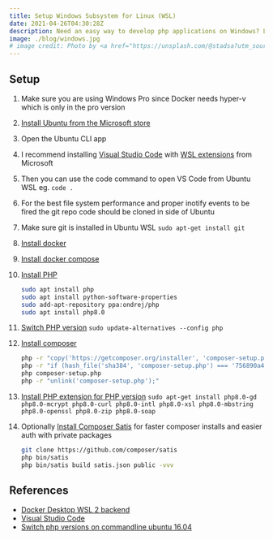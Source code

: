 ```yaml
---
title: Setup Windows Subsystem for Linux (WSL)
date: 2021-04-26T04:30:28Z
description: Need an easy way to develop php applications on Windows? Learn how to setup WSL for PHP development.
image: ./blog/windows.jpg
# image credit: Photo by <a href="https://unsplash.com/@stadsa?utm_source=unsplash&utm_medium=referral&utm_content=creditCopyText">Tadas Sar</a> on <a href="https://unsplash.com/s/photos/windows?utm_source=unsplash&utm_medium=referral&utm_content=creditCopyText">Unsplash</a>
---
```


## Setup

1. Make sure you are using Windows Pro since Docker needs hyper-v which is only in the pro version
2. [Install Ubuntu from the Microsoft store](https://www.microsoft.com/p/ubuntu-2004-lts/9n6svws3rx71)
3. Open the Ubuntu CLI app
4. I recommend installing [Visual Studio Code](https://code.visualstudio.com/) with [WSL extensions](https://code.visualstudio.com/docs/remote/wsl) from Microsoft
5. Then you can use the code command to open VS Code from Ubuntu WSL eg. `code .`
6. For the best file system performance and proper inotify events to be fired the git repo code should be cloned in side of Ubuntu
7. Make sure git is installed in Ubuntu WSL
   `sudo apt-get install git`
8. [Install docker](https://docs.docker.com/engine/install/ubuntu/)
9. [Install docker compose](https://docs.docker.com/compose/install/)

10. [Install PHP](https://www.tecmint.com/install-different-php-versions-in-ubuntu/)

    ```bash
    sudo apt install php
    sudo apt install python-software-properties
    sudo add-apt-repository ppa:ondrej/php
    sudo apt install php8.0
    ```

11. [Switch PHP version](https://stackoverflow.com/questions/42619312/switch-php-versions-on-commandline-ubuntu-16-04/48336881#48336881)
    `sudo update-alternatives --config php`
12. [Install composer](https://getcomposer.org/download/)

    ```bash
    php -r "copy('https://getcomposer.org/installer', 'composer-setup.php');"
    php -r "if (hash_file('sha384', 'composer-setup.php') === '756890a4488ce9024fc62c56153228907f1545c228516cbf63f885e036d37e9a59d27d63f46af1d4d07ee0f76181c7d3') { echo 'Installer verified'; } else { echo 'Installer corrupt'; unlink('composer-setup.php'); } echo PHP_EOL;"
    php composer-setup.php
    php -r "unlink('composer-setup.php');"
    ```

13. [Install PHP extension for PHP version](https://magento.stackexchange.com/questions/123246/magento-2-php-extensions-missing/134259#134259)
    `sudo apt-get install php8.0-gd php8.0-mcrypt php8.0-curl php8.0-intl php8.0-xsl php8.0-mbstring php8.0-openssl php8.0-zip php8.0-soap`
14. Optionally [Install Composer Satis](https://alanstorm.com/magento_2_composer_marketplace_and_local_satis_mirrors/) for faster composer installs and easier auth with private packages

    ```bash
    git clone https://github.com/composer/satis
    php bin/satis
    php bin/satis build satis.json public -vvv
    ```

## References

- [Docker Desktop WSL 2 backend](https://docs.docker.com/docker-for-windows/wsl/)
- [Visual Studio Code](https://code.visualstudio.com/docs/remote/wsl)
- [Switch php versions on commandline ubuntu 16.04](https://stackoverflow.com/a/48336881)
